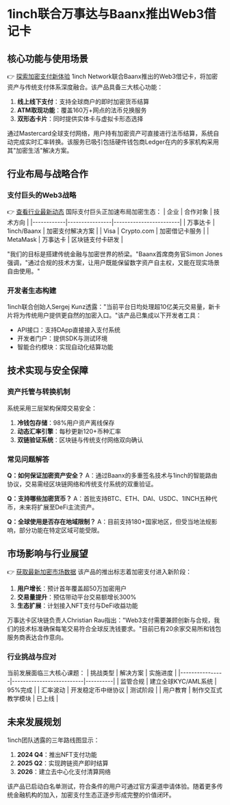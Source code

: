 # 1inch联合万事达与Baanx推出Web3借记卡

## 核心功能与使用场景
👉 [探索加密支付新体验](https://bit.ly/okx_welcome)
1inch Network联合Baanx推出的Web3借记卡，将加密资产与传统支付体系深度融合。该产品具备三大核心功能：
1. **线上线下支付**：支持全球商户的即时加密货币结算
2. **ATM取现功能**：覆盖160万+网点的法币兑换服务
3. **双形态卡片**：同时提供实体卡与虚拟卡形态选择

通过Mastercard全球支付网络，用户持有加密资产可直接进行法币结算，系统自动完成实时汇率转换。该服务已吸引包括硬件钱包商Ledger在内的多家机构采用其"加密生活"解决方案。

## 行业布局与战略合作
### 支付巨头的Web3战略
👉 [查看行业最新动态](https://bit.ly/okx_welcome)
国际支付巨头正加速布局加密生态：
| 企业       | 合作对象       | 技术方向               |
|------------|----------------|------------------------|
| 万事达卡   | 1inch/Baanx    | 加密支付解决方案       |
| Visa       | Crypto.com     | 加密借记卡服务         |
| MetaMask   | 万事达卡       | 区块链支付卡研发       |

"我们的目标是搭建传统金融与加密世界的桥梁。"Baanx首席商务官Simon Jones强调，"通过合规的技术方案，让用户既能保留数字资产自主权，又能在现实场景自由使用。"

### 开发者生态构建
1inch联合创始人Sergej Kunz透露："当前平台日均处理超10亿美元交易量，新卡片将为传统用户提供更自然的加密入口。"该产品已集成以下开发者工具：
- API接口：支持DApp直接接入支付系统
- 开发者门户：提供SDK与测试环境
- 智能合约模块：实现自动化结算功能

## 技术实现与安全保障
### 资产托管与转换机制
系统采用三层架构保障交易安全：
1. **冷钱包存储**：98%用户资产离线保存
2. **动态汇率引擎**：每秒更新120+币种汇率
3. **双链验证系统**：区块链与传统支付网络双向确认

### 常见问题解答
**Q：如何保证加密资产安全？**
A：通过Baanx的多重签名技术与1inch的智能路由协议，交易需经区块链网络和传统支付系统的双重验证。

**Q：支持哪些加密货币？**
A：首批支持BTC、ETH、DAI、USDC、1INCH五种代币，未来将扩展至DeFi主流资产。

**Q：全球使用是否存在地域限制？**
A：目前支持180+国家地区，但受当地法规影响，部分功能在特定区域可能受限。

## 市场影响与行业展望
👉 [获取最新加密市场数据](https://bit.ly/okx_welcome)
该产品的推出标志着加密支付进入新阶段：
1. **用户增长**：预计首年覆盖超50万加密用户
2. **交易量提升**：预估带动平台交易额增长300%
3. **生态扩展**：计划接入NFT支付与DeFi收益功能

万事达卡区块链负责人Christian Rau指出："Web3支付需要兼顾创新与合规，我们的技术标准确保每笔交易符合全球反洗钱要求。"目前已有20余家交易所和钱包服务商表达合作意向。

### 行业挑战与应对
当前发展面临三大核心课题：
| 挑战类型       | 解决方案                 | 实施进度 |
|----------------|--------------------------|----------|
| 监管合规       | 建立全球KYC/AML系统      | 95%完成  |
| 汇率波动       | 开发稳定币中继协议       | 测试阶段 |
| 用户教育       | 制作交互式教学模块       | 已上线   |

## 未来发展规划
1inch团队透露的三年路线图显示：
1. **2024 Q4**：推出NFT支付功能
2. **2025 Q2**：实现跨链资产即时结算
3. **2026**：建立去中心化支付清算网络

该产品已启动白名单测试，符合条件的用户可通过官方渠道申请体验。随着更多传统金融机构的加入，加密支付生态正逐步形成完整的价值闭环。